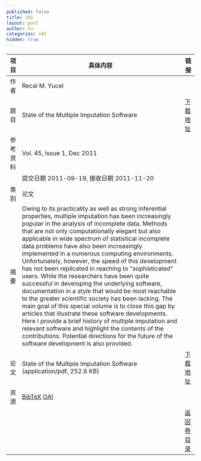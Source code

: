```yaml
---
published: false
title: i01
layout: post
author: Yu
categories: v45
hidden: true
---
```


| 项目 | 具体内容 | 链接 |
|---:|---|---|
| 作者 | Recai M. Yucel| |
| 题目 |State of the Multiple Imputation Software | [下载地址](http://www.jstatsoft.org/v45/i01/paper) |
| 参考资料 |Vol. 45, Issue 1, Dec 2011 | |
| | 提交日期 2011-09-19, 接收日期 2011-11-20| | 
| 类别 | 论文| |
| 摘要 | Owing to its practicality as well as strong inferential properties, multiple imputation has been increasingly popular in the analysis of incomplete data. Methods that are not only computationally elegant but also applicable in wide spectrum of statistical incomplete data problems have also been increasingly implemented in a numerous computing environments. Unfortunately, however, the speed of this development has not been replicated in reaching to "sophisticated" users. While the researchers have been quite successful in developing the underlying software, documentation in a style that would be most reachable to the greater scientific society has been lacking. The main goal of this special volume is to close this gap by articles that illustrate these software developments. Here I provide a brief history of multiple imputation and relevant software and highlight the contents of the contributions. Potential directions for the future of the software development is also provided.| |
| 论文 | State of the Multiple Imputation Software  (application/pdf, 252.6 KB)| [下载地址](http://www.jstatsoft.org/v45/i01/paper) |
| 资源 | [BibTeX](http://www.jstatsoft.org/v45/i01/bibtex) [OAI](http://www.jstatsoft.org/oai?verb=GetRecord&identifier=oai.jstatsoft/v45/i01&prefix=oai_dc)| |
| |  | [返回卷目录]({{site.baseurl}}/volume/v45.html) |